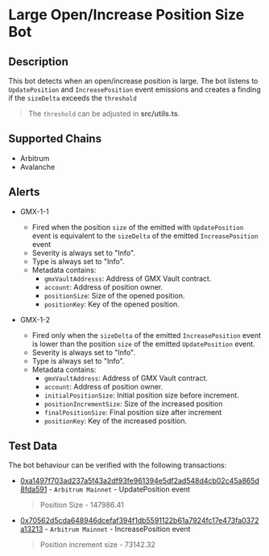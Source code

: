 # Large Open/Increase Position Size Bot

## Description

This bot detects when an open/increase position is large. The bot listens to `UpdatePosition` and `IncreasePosition` event emissions and creates a finding if the `sizeDelta` exceeds the `threshold` 

> The `threshold` can be adjusted in **src/utils.ts**.

## Supported Chains

- Arbitrum
- Avalanche

## Alerts

- GMX-1-1
  - Fired when the position `size` of the emitted with `UpdatePosition` event is equivalent to the `sizeDelta` of the emitted `IncreasePosition` event
  - Severity is always set to "Info".
  - Type is always set to "Info".
  - Metadata contains:
    - `gmxVaultAddresss`: Address of GMX Vault contract.
    - `account`: Address of position owner.
    - `positionSize`: Size of the opened position.
    - `positionKey`: Key of the opened position.

- GMX-1-2
  - Fired only when the `sizeDelta` of the emitted `IncreasePosition` event is lower than the position `size` of the emitted `UpdatePosition` event.
  - Severity is always set to "Info".
  - Type is always set to "Info".
  - Metadata contains:
    - `gmxVaultAddress`: Address of GMX Vault contract.
    - `account`: Address of position owner.
    - `initialPositionSize`: Initial position size before increment.
    - `positionIncrementSize`: Size of the increased position 
    - `finalPositionSize`: Final position size after increment
    - `positionKey`: Key of the increased position.

## Test Data

The bot behaviour can be verified with the following transactions:
- [0xa1497f703ad237a5f43a2df93fe961394e5df2ad548d4cb02c45a865d8fda591](https://arbiscan.io/tx/0xa1497f703ad237a5f43a2df93fe961394e5df2ad548d4cb02c45a865d8fda591) - 
`Arbitrum Mainnet` - UpdatePosition event 
  > Position Size - 147986.41



- [0x70562d5cda648946dcefaf394f1db5591122b61a7924fc17e473fa0372a13213](https://arbiscan.io/tx/0x70562d5cda648946dcefaf394f1db5591122b61a7924fc17e473fa0372a13213) -
`Arbitrum Mainnet` - IncreasePosition event 
  > Position increment size - 73142.32







